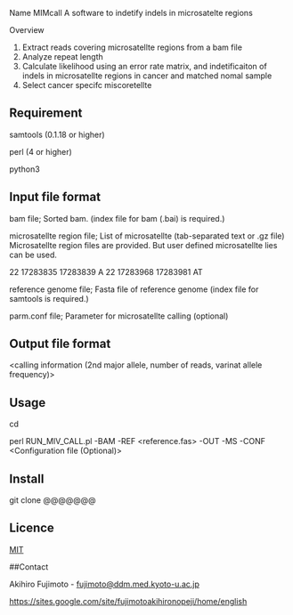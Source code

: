 Name
MIMcall
A software to indetify indels in microsatelte regions

Overview
1. Extract reads covering microsatellte regions from a bam file
2. Analyze repeat length 
3. Calculate likelihood using an error rate matrix, and indetificaiton of indels in microsatellte regions in cancer and matched nomal sample
4. Select cancer specifc miscoretellte

## Requirement
samtools (0.1.18 or higher)

perl (4 or higher)

python3

## Input file format
bam file; Sorted bam. (index file for bam (.bai) is required.)


microsatellte region file; List of microsatellte (tab-separated text or .gz file)
	Microsatellte region files are provided. But user defined microsatellte lies can be used. 

<chr> <start> <end> <repeat unit of microsatellte>
22      17283835        17283839        A
22      17283968        17283981        AT


reference genome file; Fasta file of reference genome (index file for samtools is required.)


parm.conf file; Parameter for microsatellte calling (optional)




## Output file format
<chr> <start> <end> <repeat unit of microsatellte> <number of reads with length of microsatellte> <genotype> <calling information (2nd major allele, number of reads, varinat allele frequency)>

## Usage
cd <path to MIV_VCALL>

perl RUN_MIV_CALL.pl -BAM <bam> -REF <reference.fas> -OUT <Output file name> -MS <microsatellte region file> -CONF <Configuration file (Optional)>

## Install
git clone @@@@@@@

## Licence

[MIT](https://github.com/tcnksm/tool/blob/master/LICENCE)

##Contact

Akihiro Fujimoto - fujimoto@ddm.med.kyoto-u.ac.jp

https://sites.google.com/site/fujimotoakihironopeji/home/english